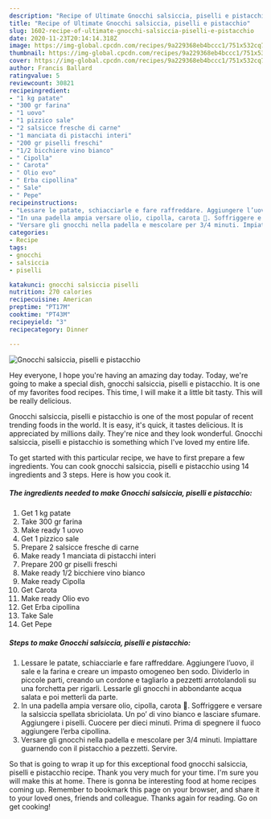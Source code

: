 ```yaml
---
description: "Recipe of Ultimate Gnocchi salsiccia, piselli e pistacchio"
title: "Recipe of Ultimate Gnocchi salsiccia, piselli e pistacchio"
slug: 1602-recipe-of-ultimate-gnocchi-salsiccia-piselli-e-pistacchio
date: 2020-11-23T20:14:14.318Z
image: https://img-global.cpcdn.com/recipes/9a229368eb4bccc1/751x532cq70/gnocchi-salsiccia-piselli-e-pistacchio-recipe-main-photo.jpg
thumbnail: https://img-global.cpcdn.com/recipes/9a229368eb4bccc1/751x532cq70/gnocchi-salsiccia-piselli-e-pistacchio-recipe-main-photo.jpg
cover: https://img-global.cpcdn.com/recipes/9a229368eb4bccc1/751x532cq70/gnocchi-salsiccia-piselli-e-pistacchio-recipe-main-photo.jpg
author: Francis Ballard
ratingvalue: 5
reviewcount: 30821
recipeingredient:
- "1 kg patate"
- "300 gr farina"
- "1 uovo"
- "1 pizzico sale"
- "2 salsicce fresche di carne"
- "1 manciata di pistacchi interi"
- "200 gr piselli freschi"
- "1/2 bicchiere vino bianco"
- " Cipolla"
- " Carota"
- " Olio evo"
- " Erba cipollina"
- " Sale"
- " Pepe"
recipeinstructions:
- "Lessare le patate, schiacciarle e fare raffreddare. Aggiungere l’uovo, il sale e la farina e creare un impasto omogeneo ben sodo. Dividerlo in piccole parti, creando un cordone e tagliarlo a pezzetti arrotolandoli su una forchetta per rigarli. Lessarle gli gnocchi in abbondante acqua salata e poi metterli da parte."
- "In una padella ampia versare olio, cipolla, carota 🥕. Soffriggere e versare la salsiccia spellata sbriciolata. Un po’ di vino bianco e lasciare sfumare. Aggiungere i piselli. Cuocere per dieci minuti. Prima di spegnere il fuoco aggiungere l’erba cipollina."
- "Versare gli gnocchi nella padella e mescolare per 3/4 minuti. Impiattare guarnendo con il pistacchio a pezzetti. Servire."
categories:
- Recipe
tags:
- gnocchi
- salsiccia
- piselli

katakunci: gnocchi salsiccia piselli 
nutrition: 270 calories
recipecuisine: American
preptime: "PT17M"
cooktime: "PT43M"
recipeyield: "3"
recipecategory: Dinner

---
```



![Gnocchi salsiccia, piselli e pistacchio](https://img-global.cpcdn.com/recipes/9a229368eb4bccc1/751x532cq70/gnocchi-salsiccia-piselli-e-pistacchio-recipe-main-photo.jpg)

Hey everyone, I hope you're having an amazing day today. Today, we're going to make a special dish, gnocchi salsiccia, piselli e pistacchio. It is one of my favorites food recipes. This time, I will make it a little bit tasty. This will be really delicious.

Gnocchi salsiccia, piselli e pistacchio is one of the most popular of recent trending foods in the world. It is easy, it's quick, it tastes delicious. It is appreciated by millions daily. They're nice and they look wonderful. Gnocchi salsiccia, piselli e pistacchio is something which I've loved my entire life.




To get started with this particular recipe, we have to first prepare a few ingredients. You can cook gnocchi salsiccia, piselli e pistacchio using 14 ingredients and 3 steps. Here is how you cook it.

<!--inarticleads1-->

##### The ingredients needed to make Gnocchi salsiccia, piselli e pistacchio:

1. Get 1 kg patate
1. Take 300 gr farina
1. Make ready 1 uovo
1. Get 1 pizzico sale
1. Prepare 2 salsicce fresche di carne
1. Make ready 1 manciata di pistacchi interi
1. Prepare 200 gr piselli freschi
1. Make ready 1/2 bicchiere vino bianco
1. Make ready  Cipolla
1. Get  Carota
1. Make ready  Olio evo
1. Get  Erba cipollina
1. Take  Sale
1. Get  Pepe




<!--inarticleads2-->

##### Steps to make Gnocchi salsiccia, piselli e pistacchio:

1. Lessare le patate, schiacciarle e fare raffreddare. Aggiungere l’uovo, il sale e la farina e creare un impasto omogeneo ben sodo. Dividerlo in piccole parti, creando un cordone e tagliarlo a pezzetti arrotolandoli su una forchetta per rigarli. Lessarle gli gnocchi in abbondante acqua salata e poi metterli da parte.
1. In una padella ampia versare olio, cipolla, carota 🥕. Soffriggere e versare la salsiccia spellata sbriciolata. Un po’ di vino bianco e lasciare sfumare. Aggiungere i piselli. Cuocere per dieci minuti. Prima di spegnere il fuoco aggiungere l’erba cipollina.
1. Versare gli gnocchi nella padella e mescolare per 3/4 minuti. Impiattare guarnendo con il pistacchio a pezzetti. Servire.




So that is going to wrap it up for this exceptional food gnocchi salsiccia, piselli e pistacchio recipe. Thank you very much for your time. I'm sure you will make this at home. There is gonna be interesting food at home recipes coming up. Remember to bookmark this page on your browser, and share it to your loved ones, friends and colleague. Thanks again for reading. Go on get cooking!
